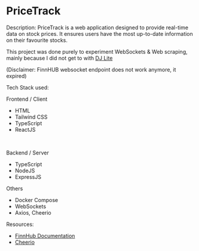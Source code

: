 # PriceTrack

Description:
PriceTrack is a web application designed to provide real-time data on stock prices. It ensures users have the most up-to-date information on their favourite stocks. 

This project was done purely to experiment WebSockets & Web scraping, mainly because I did not get to with [DJ Lite](https://github.com/ryanmoolala/DJ-Lite)

(Disclaimer: FinnHUB websocket endpoint does not work anymore, it expired) 

Tech Stack used: 
<br/>

Frontend / Client
- HTML
- Tailwind CSS
- TypeScript
- ReactJS

</br>

Backend / Server
- TypeScript
- NodeJS
- ExpressJS 

Others
- Docker Compose
- WebSockets
- Axios, Cheerio

Resources:
- [FinnHub Documentation](https://finnhub.io/docs/api)
- [Cheerio](https://cheerio.js.org/)
